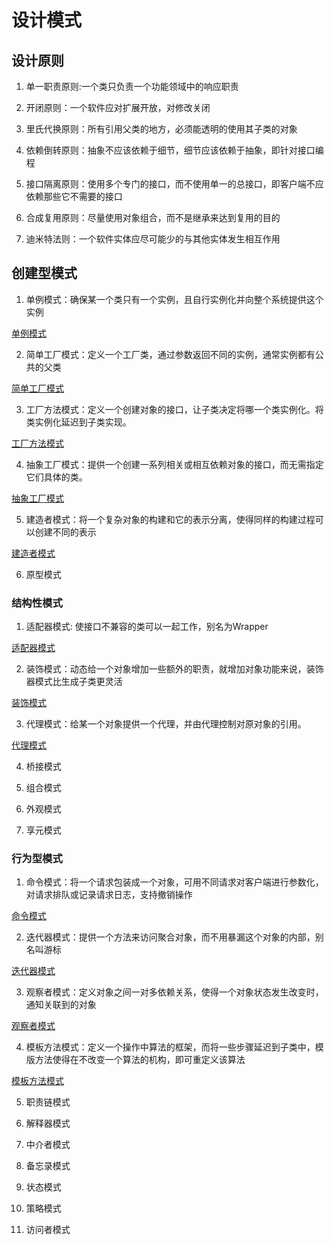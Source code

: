 # 设计模式

## **设计原则**

1. 单一职责原则:一个类只负责一个功能领域中的响应职责
 
2. 开闭原则：一个软件应对扩展开放，对修改关闭
 
3. 里氏代换原则：所有引用父类的地方，必须能透明的使用其子类的对象
 
4. 依赖倒转原则：抽象不应该依赖于细节，细节应该依赖于抽象，即针对接口编程
 
5. 接口隔离原则：使用多个专门的接口，而不使用单一的总接口，即客户端不应依赖那些它不需要的接口
 
6. 合成复用原则：尽量使用对象组合，而不是继承来达到复用的目的
 
7. 迪米特法则：一个软件实体应尽可能少的与其他实体发生相互作用
 
## **创建型模式**
1. 单例模式：确保某一个类只有一个实例，且自行实例化并向整个系统提供这个实例

[单例模式](创建型模式/单例模式.html)
 
2. 简单工厂模式：定义一个工厂类，通过参数返回不同的实例，通常实例都有公共的父类
 
[简单工厂模式](创建型模式/简单工厂模式.html)

3. 工厂方法模式：定义一个创建对象的接口，让子类决定将哪一个类实例化。将类实例化延迟到子类实现。

[工厂方法模式](创建型模式/工厂方法模式.html)

4. 抽象工厂模式：提供一个创建一系列相关或相互依赖对象的接口，而无需指定它们具体的类。

[抽象工厂模式](创建型模式/抽象工厂模式.html)

5. 建造者模式：将一个复杂对象的构建和它的表示分离，使得同样的构建过程可以创建不同的表示
 
[建造者模式](创建型模式/建造者模式.html)

6. 原型模式

 ### **结构性模式**
 
1. 适配器模式: 使接口不兼容的类可以一起工作，别名为Wrapper

[适配器模式](结构性模式/适配器模式.html)
 
2. 装饰模式：动态给一个对象增加一些额外的职责，就增加对象功能来说，装饰器模式比生成子类更灵活
 
[装饰模式](结构性模式/装饰模式.html)

3. 代理模式：给某一个对象提供一个代理，并由代理控制对原对象的引用。
 
[代理模式](结构性模式/代理模式.html)

4. 桥接模式

5. 组合模式

6. 外观模式

7. 享元模式

### **行为型模式**
 
1. 命令模式：将一个请求包装成一个对象，可用不同请求对客户端进行参数化，对请求排队或记录请求日志，支持撤销操作

[命令模式](行为型模式/命令模式.html)
 
2. 迭代器模式：提供一个方法来访问聚合对象，而不用暴漏这个对象的内部，别名叫游标

[迭代器模式](行为型模式/迭代器模式.html)
 
3. 观察者模式：定义对象之间一对多依赖关系，使得一个对象状态发生改变时，通知关联到的对象

[观察者模式](行为型模式/观察者模式.html)

4. 模板方法模式：定义一个操作中算法的框架，而将一些步骤延迟到子类中，模版方法使得在不改变一个算法的机构，即可重定义该算法

[模板方法模式](行为型模式/模板方法模式.html)

5. 职责链模式

6. 解释器模式

7. 中介者模式

8. 备忘录模式

9. 状态模式

10. 策略模式

11. 访问者模式